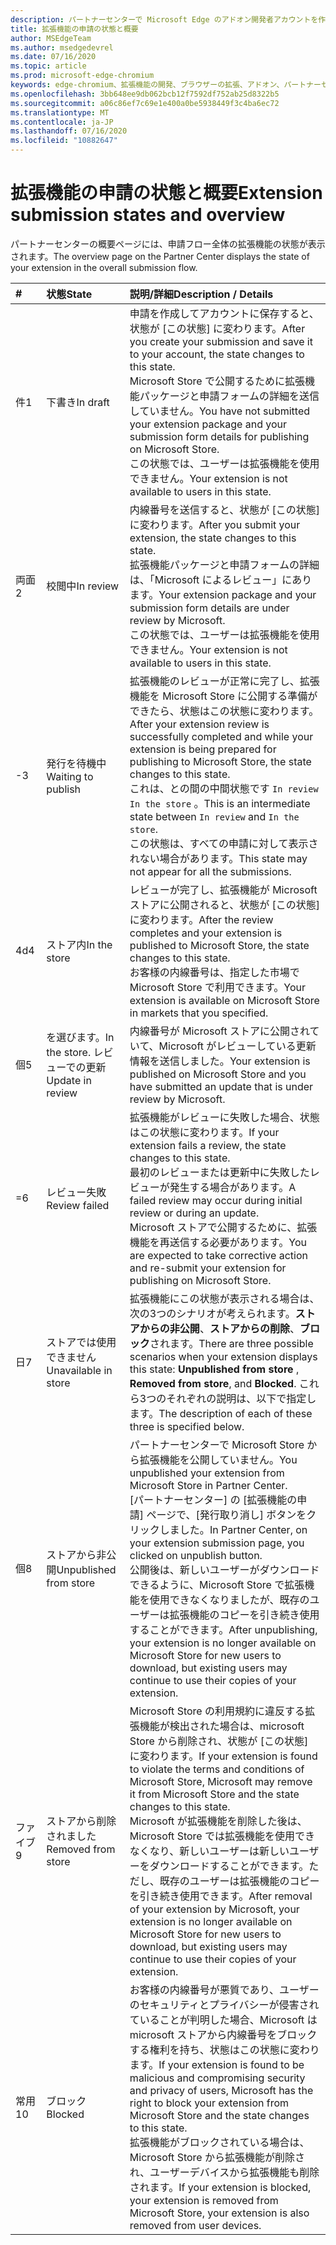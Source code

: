 ```yaml
---
description: パートナーセンターで Microsoft Edge のアドオン開発者アカウントを作成する手順。
title: 拡張機能の申請の状態と概要
author: MSEdgeTeam
ms.author: msedgedevrel
ms.date: 07/16/2020
ms.topic: article
ms.prod: microsoft-edge-chromium
keywords: edge-chromium、拡張機能の開発、ブラウザーの拡張、アドオン、パートナーセンター、開発者
ms.openlocfilehash: 3bb648ee9db062bcb12f7592df752ab25d8322b5
ms.sourcegitcommit: a06c86ef7c69e1e400a0be5938449f3c4ba6ec72
ms.translationtype: MT
ms.contentlocale: ja-JP
ms.lasthandoff: 07/16/2020
ms.locfileid: "10882647"
---
```

# <span data-ttu-id="867af-104">拡張機能の申請の状態と概要</span><span class="sxs-lookup"><span data-stu-id="867af-104">Extension submission states and overview</span></span>  

<span data-ttu-id="867af-105">パートナーセンターの概要ページには、申請フロー全体の拡張機能の状態が表示されます。</span><span class="sxs-lookup"><span data-stu-id="867af-105">The overview page on the Partner Center displays the state of your extension in the overall submission flow.</span></span>  

| # |  <span data-ttu-id="867af-106">状態</span><span class="sxs-lookup"><span data-stu-id="867af-106">State</span></span> |  <span data-ttu-id="867af-107">説明/詳細</span><span class="sxs-lookup"><span data-stu-id="867af-107">Description / Details</span></span> |  
|:--- |:--- |:--- |  
| <span data-ttu-id="867af-108">件</span><span class="sxs-lookup"><span data-stu-id="867af-108">1</span></span> |  <span data-ttu-id="867af-109">下書き</span><span class="sxs-lookup"><span data-stu-id="867af-109">In draft</span></span> |  <span data-ttu-id="867af-110">申請を作成してアカウントに保存すると、状態が [この状態] に変わります。</span><span class="sxs-lookup"><span data-stu-id="867af-110">After you create your submission and save it to your account, the state changes to this state.</span></span>  <br />  <span data-ttu-id="867af-111">Microsoft Store で公開するために拡張機能パッケージと申請フォームの詳細を送信していません。</span><span class="sxs-lookup"><span data-stu-id="867af-111">You have not submitted your extension package and your submission form details for publishing on Microsoft Store.</span></span>  <br />  <span data-ttu-id="867af-112">この状態では、ユーザーは拡張機能を使用できません。</span><span class="sxs-lookup"><span data-stu-id="867af-112">Your extension is not available to users in this state.</span></span>  |  
| <span data-ttu-id="867af-113">両面</span><span class="sxs-lookup"><span data-stu-id="867af-113">2</span></span>|  <span data-ttu-id="867af-114">校閲中</span><span class="sxs-lookup"><span data-stu-id="867af-114">In review</span></span> |  <span data-ttu-id="867af-115">内線番号を送信すると、状態が [この状態] に変わります。</span><span class="sxs-lookup"><span data-stu-id="867af-115">After you submit your extension, the state changes to this state.</span></span>  <br />  <span data-ttu-id="867af-116">拡張機能パッケージと申請フォームの詳細は、「Microsoft によるレビュー」にあります。</span><span class="sxs-lookup"><span data-stu-id="867af-116">Your extension package and your submission form details are under review by Microsoft.</span></span>  <br />  <span data-ttu-id="867af-117">この状態では、ユーザーは拡張機能を使用できません。</span><span class="sxs-lookup"><span data-stu-id="867af-117">Your extension is not available to users in this state.</span></span>  |  
| <span data-ttu-id="867af-118">-</span><span class="sxs-lookup"><span data-stu-id="867af-118">3</span></span>|  <span data-ttu-id="867af-119">発行を待機中</span><span class="sxs-lookup"><span data-stu-id="867af-119">Waiting to publish</span></span> |  <span data-ttu-id="867af-120">拡張機能のレビューが正常に完了し、拡張機能を Microsoft Store に公開する準備ができたら、状態はこの状態に変わります。</span><span class="sxs-lookup"><span data-stu-id="867af-120">After your extension review is successfully completed and while your extension is being prepared for publishing to Microsoft Store, the state changes to this state.</span></span>  <br />  <span data-ttu-id="867af-121">これは、との間の中間状態です `In review` `In the store` 。</span><span class="sxs-lookup"><span data-stu-id="867af-121">This is an intermediate state between `In review` and `In the store`.</span></span>  <br />  <span data-ttu-id="867af-122">この状態は、すべての申請に対して表示されない場合があります。</span><span class="sxs-lookup"><span data-stu-id="867af-122">This state may not appear for all the submissions.</span></span>  |  
| <span data-ttu-id="867af-123">4d</span><span class="sxs-lookup"><span data-stu-id="867af-123">4</span></span>|  <span data-ttu-id="867af-124">ストア内</span><span class="sxs-lookup"><span data-stu-id="867af-124">In the store</span></span> |  <span data-ttu-id="867af-125">レビューが完了し、拡張機能が Microsoft ストアに公開されると、状態が [この状態] に変わります。</span><span class="sxs-lookup"><span data-stu-id="867af-125">After the review completes and your extension is published to Microsoft Store, the state changes to this state.</span></span>  <br />  <span data-ttu-id="867af-126">お客様の内線番号は、指定した市場で Microsoft Store で利用できます。</span><span class="sxs-lookup"><span data-stu-id="867af-126">Your extension is available on Microsoft Store in markets that you specified.</span></span>  |  
| <span data-ttu-id="867af-127">個</span><span class="sxs-lookup"><span data-stu-id="867af-127">5</span></span> |  <span data-ttu-id="867af-128">を選びます。</span><span class="sxs-lookup"><span data-stu-id="867af-128">In the store.</span></span>  <span data-ttu-id="867af-129">レビューでの更新</span><span class="sxs-lookup"><span data-stu-id="867af-129">Update in review</span></span> |  <span data-ttu-id="867af-130">内線番号が Microsoft ストアに公開されていて、Microsoft がレビューしている更新情報を送信しました。</span><span class="sxs-lookup"><span data-stu-id="867af-130">Your extension is published on Microsoft Store and you have submitted an update that is under review by Microsoft.</span></span>  |  
| <span data-ttu-id="867af-131">=</span><span class="sxs-lookup"><span data-stu-id="867af-131">6</span></span> |  <span data-ttu-id="867af-132">レビュー失敗</span><span class="sxs-lookup"><span data-stu-id="867af-132">Review failed</span></span> |  <span data-ttu-id="867af-133">拡張機能がレビューに失敗した場合、状態はこの状態に変わります。</span><span class="sxs-lookup"><span data-stu-id="867af-133">If your extension fails a review, the state changes to this state.</span></span>  <br />  <span data-ttu-id="867af-134">最初のレビューまたは更新中に失敗したレビューが発生する場合があります。</span><span class="sxs-lookup"><span data-stu-id="867af-134">A failed review may occur during initial review or during an update.</span></span>  <br />  <span data-ttu-id="867af-135">Microsoft ストアで公開するために、拡張機能を再送信する必要があります。</span><span class="sxs-lookup"><span data-stu-id="867af-135">You are expected to take corrective action and re-submit your extension for publishing on Microsoft Store.</span></span>  |  
| <span data-ttu-id="867af-136">日</span><span class="sxs-lookup"><span data-stu-id="867af-136">7</span></span> |  <span data-ttu-id="867af-137">ストアでは使用できません</span><span class="sxs-lookup"><span data-stu-id="867af-137">Unavailable in store</span></span> |  <span data-ttu-id="867af-138">拡張機能にこの状態が表示される場合は、次の3つのシナリオが考えられます。**ストアからの非公開**、**ストアからの削除**、**ブロック**されます。</span><span class="sxs-lookup"><span data-stu-id="867af-138">There are three possible scenarios when your extension displays this state:  **Unpublished from store** , **Removed from store**, and **Blocked**.</span></span>  <span data-ttu-id="867af-139">これら3つのそれぞれの説明は、以下で指定します。</span><span class="sxs-lookup"><span data-stu-id="867af-139">The description of each of these three is specified below.</span></span>  |  
| <span data-ttu-id="867af-140">個</span><span class="sxs-lookup"><span data-stu-id="867af-140">8</span></span> |  <span data-ttu-id="867af-141">ストアから非公開</span><span class="sxs-lookup"><span data-stu-id="867af-141">Unpublished from store</span></span> |  <span data-ttu-id="867af-142">パートナーセンターで Microsoft Store から拡張機能を公開していません。</span><span class="sxs-lookup"><span data-stu-id="867af-142">You unpublished your extension from Microsoft Store in Partner Center.</span></span>  <br />  <span data-ttu-id="867af-143">[パートナーセンター] の [拡張機能の申請] ページで、[発行取り消し] ボタンをクリックしました。</span><span class="sxs-lookup"><span data-stu-id="867af-143">In Partner Center, on your extension submission page, you clicked on unpublish button.</span></span>  <br />  <span data-ttu-id="867af-144">公開後は、新しいユーザーがダウンロードできるように、Microsoft Store で拡張機能を使用できなくなりましたが、既存のユーザーは拡張機能のコピーを引き続き使用することができます。</span><span class="sxs-lookup"><span data-stu-id="867af-144">After unpublishing, your extension is no longer available on Microsoft Store for new users to download, but existing users may continue to use their copies of your extension.</span></span>  |  
| <span data-ttu-id="867af-145">ファイブ</span><span class="sxs-lookup"><span data-stu-id="867af-145">9</span></span> |  <span data-ttu-id="867af-146">ストアから削除されました</span><span class="sxs-lookup"><span data-stu-id="867af-146">Removed from store</span></span> |  <span data-ttu-id="867af-147">Microsoft Store の利用規約に違反する拡張機能が検出された場合は、microsoft Store から削除され、状態が [この状態] に変わります。</span><span class="sxs-lookup"><span data-stu-id="867af-147">If your extension is found to violate the terms and conditions of Microsoft Store, Microsoft may remove it from Microsoft Store and the state changes to this state.</span></span>  <br />  <span data-ttu-id="867af-148">Microsoft が拡張機能を削除した後は、Microsoft Store では拡張機能を使用できなくなり、新しいユーザーは新しいユーザーをダウンロードすることができます。ただし、既存のユーザーは拡張機能のコピーを引き続き使用できます。</span><span class="sxs-lookup"><span data-stu-id="867af-148">After removal of your extension by Microsoft, your extension is no longer available on Microsoft Store for new users to download, but existing users may continue to use their copies of your extension.</span></span>  |  
| <span data-ttu-id="867af-149">常用</span><span class="sxs-lookup"><span data-stu-id="867af-149">10</span></span> |  <span data-ttu-id="867af-150">ブロック</span><span class="sxs-lookup"><span data-stu-id="867af-150">Blocked</span></span> |  <span data-ttu-id="867af-151">お客様の内線番号が悪質であり、ユーザーのセキュリティとプライバシーが侵害されていることが判明した場合、Microsoft は microsoft ストアから内線番号をブロックする権利を持ち、状態はこの状態に変わります。</span><span class="sxs-lookup"><span data-stu-id="867af-151">If your extension is found to be malicious and compromising security and privacy of users, Microsoft has the right to block your extension from Microsoft Store and the state changes to this state.</span></span>  <br />  <span data-ttu-id="867af-152">拡張機能がブロックされている場合は、Microsoft Store から拡張機能が削除され、ユーザーデバイスから拡張機能も削除されます。</span><span class="sxs-lookup"><span data-stu-id="867af-152">If your extension is blocked, your extension is removed from Microsoft Store, your extension is also removed from user devices.</span></span>  |  
